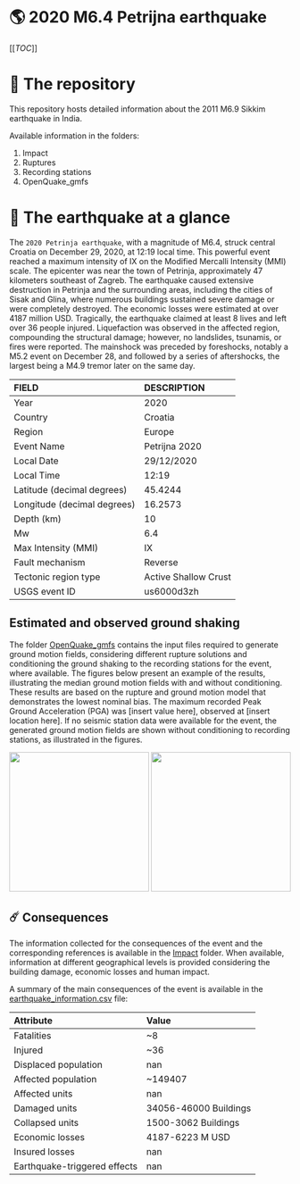 # 🌎 2020 M6.4 Petrijna earthquake
[[_TOC_]]

# 📂 The repository

This repository hosts detailed information about the 2011 M6.9 Sikkim earthquake in India.

Available information in the folders:

1. Impact
2. Ruptures
3. Recording stations
4. OpenQuake_gmfs


# 🚀 The earthquake at a glance 

The `2020 Petrinja earthquake`, with a magnitude of M6.4, struck central Croatia on December 29, 2020, at 12:19 local time. This powerful event reached a maximum intensity of IX on the Modified Mercalli Intensity (MMI) scale. The epicenter was near the town of Petrinja, approximately 47 kilometers southeast of Zagreb. The earthquake caused extensive destruction in Petrinja and the surrounding areas, including the cities of Sisak and Glina, where numerous buildings sustained severe damage or were completely destroyed. The economic losses were estimated at over 4187 million USD. Tragically, the earthquake claimed at least 8 lives and left over 36 people injured. Liquefaction was observed in the affected region, compounding the structural damage; however, no landslides, tsunamis, or fires were reported. The mainshock was preceded by foreshocks, notably a M5.2 event on December 28, and followed by a series of aftershocks, the largest being a M4.9 tremor later on the same day.

| FIELD | DESCRIPTION |
|:-------|:-------------|
| Year | 2020 |
| Country | Croatia |
| Region | Europe |
| Event Name | Petrijna 2020 |
| Local Date | 29/12/2020 |
| Local Time | 12:19 |
| Latitude (decimal degrees) | 45.4244 |
| Longitude (decimal degrees) | 16.2573 |
| Depth (km) | 10 |
| Mw | 6.4 |
| Max Intensity (MMI) | IX |
| Fault mechanism | Reverse |
| Tectonic region type | Active Shallow Crust |
| USGS event ID | us6000d3zh |

## Estimated and observed ground shaking

The folder [OpenQuake_gmfs](./OpenQuake_gmfs/) contains the input files required to generate ground motion fields, considering different rupture solutions and conditioning the ground shaking to the recording stations for the event, where available. The figures below present an example of the results, illustrating the median ground motion fields with and without conditioning. These results are based on the rupture and ground motion model that demonstrates the lowest nominal bias. The maximum recorded Peak Ground Acceleration (PGA) was [insert value here], observed at [insert location here]. If no seismic station data were available for the event, the generated ground motion fields are shown without conditioning to recording stations, as illustrated in the figures.

<img src="./4.OpenQuake_gmfs/median_gmf_stations_none.png" height="250">
<img src="./4.OpenQuake_gmfs/median_gmf_stations_seismic.png" height="250">

## ☄️ Consequences

The information collected for the consequences of the event and the corresponding references is available in the [Impact](./Impact) folder. When available, information at different geographical levels is provided considering the building damage, economic losses and human impact.

A summary of the main consequences of the event is available in the [earthquake_information.csv](./earthquake_information.csv) file:

| Attribute | Value |
|:-------|:-------------|
| Fatalities | ~8 |
| Injured | ~36 |
| Displaced population | nan |
| Affected population | ~149407 |
| Affected units | nan |
| Damaged units | 34056-46000 Buildings |
| Collapsed units | 1500-3062 Buildings |
| Economic losses | 4187-6223 M USD |
| Insured losses | nan |
| Earthquake-triggered effects | nan |